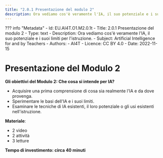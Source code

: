 ```yaml
---
title: "2.0.1 Presentazione del modulo 2"
description: Ora vediamo cos'è veramente l'IA, il suo potenziale e i suoi limiti per l'istruzione.
---
```

??? info "Metadata"
    - Id: EU.AI4T.O1.M2.0.1t
    - Title: 2.0.1 Presentazione del modulo 2
    - Type: text
    - Description: Ora vediamo cos'è veramente l'IA, il suo potenziale e i suoi limiti per l'istruzione.
    - Subject: Artificial Intelligence for and by Teachers
    - Authors:
        - AI4T 
    - Licence: CC BY 4.0
    - Date: 2022-11-15


# Presentazione del Modulo 2

**Gli obiettivi del Modulo 2: Che cosa si intende per IA?**

- Acquisire una prima comprensione di cosa sia realmente l'IA e da dove provenga.
- Sperimentare le basi dell'IA e i suoi limiti.
- Esaminare le tecniche di IA esistenti, il loro potenziale o gli usi esistenti nell'istruzione.

**Materiale**:

- 2 video
- 2 attività
- 3 letture

**Tempo di investimento: circa 40 minuti**

